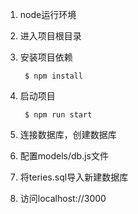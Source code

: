 

1. node运行环境

2. 进入项目根目录

3. 安装项目依赖

        $ npm install 

4. 启动项目

        $ npm run start

5. 连接数据库，创建数据库

6. 配置models/db.js文件

7. 将teries.sql导入新建数据库

8. 访问localhost://3000


